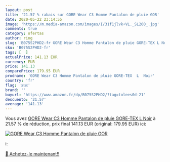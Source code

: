 ```yaml
---
layout: post
title: '21.57 % rabais sur GORE Wear C3 Homme Pantalon de pluie GOR'
date: 2020-05-22 23:14:55
image: 'https://m.media-amazon.com/images/I/31f1jlvk+VL._SL200_.jpg'
comments: true
category: ofertas
author: ring
slug: 'B075S2PHD2-fr GORE Wear C3 Homme Pantalon de pluie GORE-TEX L Noir'
sku: 'B075S2PHD2-fr'
tags: [  ]
actualPrice: 141.13 EUR
currency: EUR
price: 141.13
comparePrice: 179.95 EUR
prodname: 'GORE Wear C3 Homme Pantalon de pluie GORE-TEX  L  Noir'
country: 'fr'
flag: '🇫🇷'
brand: ''
buyurl: 'https://www.amazon.fr/dp/B075S2PHD2/?tag=tolees0d-21'
descuento: '21.57'
average: '141.13'
---
```


Vous avez [GORE Wear C3 Homme Pantalon de pluie GORE-TEX  L  Noir](https://www.amazon.fr/dp/B075S2PHD2/?tag=tolees0d-21)  à  21.57 % de réduction, prix final  141.13 EUR (original: 179.95 EUR) ici:

[![GORE Wear C3 Homme Pantalon de pluie GOR](https://m.media-amazon.com/images/I/31f1jlvk+VL._SL200_.jpg)](https://www.amazon.fr/dp/B075S2PHD2/?tag=tolees0d-21)

ℹ️:


[🛒 Achetez-le maintenant!!](https://www.amazon.fr/dp/B075S2PHD2/?tag=tolees0d-21)
